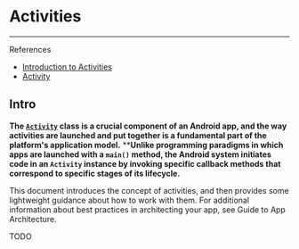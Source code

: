 # Activities

---

References

- [Introduction to Activities](https://developer.android.com/guide/components/activities/intro-activities)
- [Activity](https://developer.android.com/reference/android/app/Activity)

## Intro

**The [`Activity`](https://developer.android.com/reference/android/app/Activity) class is a crucial component of an Android app, and the way activities are launched and put together is a fundamental part of the platform's application model.**
****Unlike programming paradigms in which apps are launched with a `main()` method, the Android system initiates code in an `Activity` instance by invoking specific callback methods that correspond to specific stages of its lifecycle.**

This document introduces the concept of activities, and then provides some lightweight guidance about how to work with them. For additional information about best practices in architecting your app, see Guide to App Architecture.

TODO
